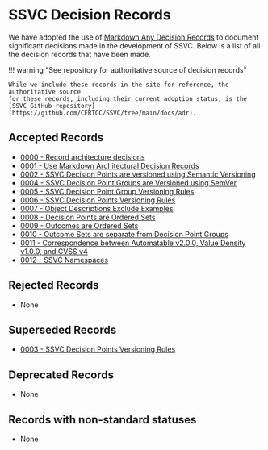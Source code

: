 # SSVC Decision Records

We have adopted the use of [Markdown Any Decision Records](https://adr.github.io/madr/)
to document significant decisions made in the development of SSVC. Below is a list of all
the decision records that have been made.

!!! warning "See repository for authoritative source of decision records"

    While we include these records in the site for reference, the authoritative source
    for these records, including their current adoption status, is the
    [SSVC GitHub repository](https://github.com/CERTCC/SSVC/tree/main/docs/adr).

## Accepted Records

- [0000 - Record architecture decisions](0000-record-architecture-decisions.md)
- [0001 - Use Markdown Architectural Decision Records](0001-use-markdown-architectural-decision-records.md)
- [0002 - SSVC Decision Points are versioned using Semantic Versioning](0002-ssvc-decision-points-are-versioned.md)
- [0004 - SSVC Decision Point Groups are Versioned using SemVer](0004-ssvc-decision-point-groups-are-versioned.md)
- [0005 - SSVC Decision Point Group Versioning Rules](0005-ssvc-decision-point-group-versioning.md)
- [0006 - SSVC Decision Points Versioning Rules](0006-ssvc-decision-point-versioning-rules.md)
- [0007 - Object Descriptions Exclude Examples](0007-descriptions-exclude-examples.md)
- [0008 - Decision Points are Ordered Sets](0008-decision-points-are-ordered-sets.md)
- [0009 - Outcomes are Ordered Sets](0009-outcomes-are-ordered-sets.md)
- [0010 - Outcome Sets are separate from Decision Point Groups](0010-outcome-sets-are-separate-from-decision-point-groups.md)
- [0011 - Correspondence between Automatable v2.0.0, Value Density v1.0.0, and CVSS v4](0011-automatable-and-value-density-and-CVSSv4.md)
- [0012 - SSVC Namespaces](0012-ssvc-namespaces.md)

## Rejected Records

- None

## Superseded Records

- [0003 - SSVC Decision Points Versioning Rules](0003-ssvc-decision-point-versioning-rules.md)

## Deprecated Records

- None

## Records with non-standard statuses

- None
